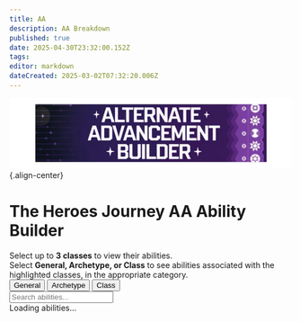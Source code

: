 ```yaml
---
title: AA
description: AA Breakdown
published: true
date: 2025-04-30T23:32:00.152Z
tags: 
editor: markdown
dateCreated: 2025-03-02T07:32:20.006Z
---
```


![aa_builder.webp](/classes-and-abilities/aa_builder.webp){.align-center}

<div id="aa-builder">
  <h1>The Heroes Journey AA Ability Builder</h1>
  <div class="center-text">
    Select up to <strong>3 classes</strong> to view their abilities.<br>
    Select <strong>General, Archetype, or Class</strong> to see abilities associated with the highlighted classes, in the appropriate category.
  </div>
  
  <div class="filter-options">
    <button class="mode-button active" data-mode="general">General</button>
    <button class="mode-button" data-mode="archetype">Archetype</button>
    <button class="mode-button" data-mode="class">Class</button>
  </div>
  
  <div class="class-buttons" id="classButtons">
    <!-- Classes will be populated via JS -->
  </div>
  
  <div class="search-container">
    <input type="text" id="searchInput" placeholder="Search abilities..." class="search-input">
  </div>
  
  <div class="stats" id="stats">
    Loading abilities...
  </div>
  
  <div class="abilities-container" id="abilitiesContainer">
    <!-- Abilities will be populated via JS -->
  </div>
</div>